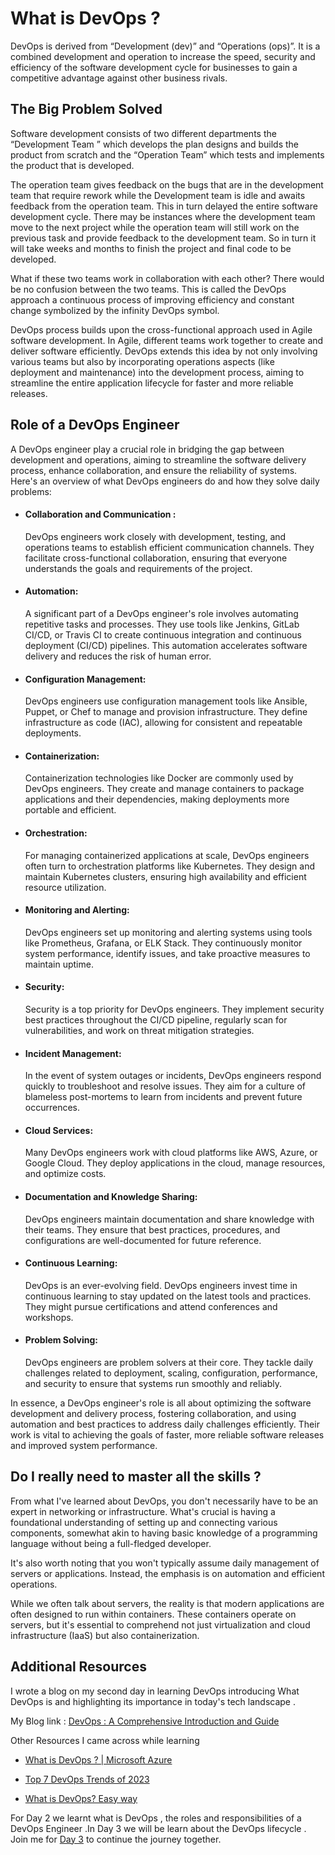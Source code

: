 
# What is DevOps ? 

DevOps is derived from  “Development (dev)” and “Operations (ops)”. It is a combined development and operation to increase the speed, security and efficiency of the software development cycle for businesses to gain a competitive advantage against other business rivals.

## The Big Problem Solved
Software development consists of two different departments the “Development Team ” which develops the plan designs and builds the product from scratch and the “Operation Team” which tests and implements the product that is developed.

The operation team gives feedback on the bugs that are in the development team that require rework while the Development team is idle and awaits feedback from the operation team. This in turn delayed the entire software development cycle. There may be instances where the development team move to the next project while the operation team will still work on the previous task and provide feedback to the development team. So in turn it will take weeks and months to finish the project and final code to be developed.

What if these two teams work in collaboration with each other? There would be no confusion between the two teams. This is called the DevOps approach a continuous process of improving efficiency and constant change symbolized by the infinity DevOps symbol.

DevOps process builds upon the cross-functional approach used in Agile software development. In Agile, different teams work together to create and deliver software efficiently. DevOps extends this idea by not only involving various teams but also by incorporating operations aspects (like deployment and maintenance) into the development process, aiming to streamline the entire application lifecycle for faster and more reliable releases.

## Role of a DevOps Engineer 

A DevOps engineer play a crucial role in bridging the gap between development and operations, aiming to streamline the software delivery process, enhance collaboration, and ensure the reliability of systems. Here's an overview of what DevOps engineers do and how they solve daily problems:

- #### Collaboration and Communication : 
     DevOps engineers work closely with development, testing, and operations teams to establish efficient communication channels. They facilitate cross-functional collaboration, ensuring that everyone understands the goals and requirements of the project.

- #### Automation: 
    A significant part of a DevOps engineer's role involves automating repetitive tasks and processes. They use tools like Jenkins, GitLab CI/CD, or Travis CI to create continuous integration and continuous deployment (CI/CD) pipelines. This automation accelerates software delivery and reduces the risk of human error.

- #### Configuration Management:
     DevOps engineers use configuration management tools like Ansible, Puppet, or Chef to manage and provision infrastructure. They define infrastructure as code (IAC), allowing for consistent and repeatable deployments.

- #### Containerization:
     Containerization technologies like Docker are commonly used by DevOps engineers. They create and manage containers to package applications and their dependencies, making deployments more portable and efficient.

- #### Orchestration: 
    For managing containerized applications at scale, DevOps engineers often turn to orchestration platforms like Kubernetes. They design and maintain Kubernetes clusters, ensuring high availability and efficient resource utilization.

- #### Monitoring and Alerting: 
    DevOps engineers set up monitoring and alerting systems using tools like Prometheus, Grafana, or ELK Stack. They continuously monitor system performance, identify issues, and take proactive measures to maintain uptime.

- #### Security: 
    Security is a top priority for DevOps engineers. They implement security best practices throughout the CI/CD pipeline, regularly scan for vulnerabilities, and work on threat mitigation strategies.

- #### Incident Management:
     In the event of system outages or incidents, DevOps engineers respond quickly to troubleshoot and resolve issues. They aim for a culture of blameless post-mortems to learn from incidents and prevent future occurrences.

- #### Cloud Services: 
    Many DevOps engineers work with cloud platforms like AWS, Azure, or Google Cloud. They deploy applications in the cloud, manage resources, and optimize costs.

- #### Documentation and Knowledge Sharing: 
    DevOps engineers maintain documentation and share knowledge with their teams. They ensure that best practices, procedures, and configurations are well-documented for future reference.

- #### Continuous Learning:
     DevOps is an ever-evolving field. DevOps engineers invest time in continuous learning to stay updated on the latest tools and practices. They might pursue certifications and attend conferences and workshops.

- #### Problem Solving: 
    DevOps engineers are problem solvers at their core. They tackle daily challenges related to deployment, scaling, configuration, performance, and security to ensure that systems run smoothly and reliably.

In essence, a DevOps engineer's role is all about optimizing the software development and delivery process, fostering collaboration, and using automation and best practices to address daily challenges efficiently. Their work is vital to achieving the goals of faster, more reliable software releases and improved system performance.

## Do I really need to master all the skills ? 

From what I've learned about DevOps, you don't necessarily have to be an expert in networking or infrastructure. What's crucial is having a foundational understanding of setting up and connecting various components, somewhat akin to having basic knowledge of a programming language without being a full-fledged developer.

It's also worth noting that you won't typically assume daily management of servers or applications. Instead, the emphasis is on automation and efficient operations.

While we often talk about servers, the reality is that modern applications are often designed to run within containers. These containers operate on servers, but it's essential to comprehend not just virtualization and cloud infrastructure (IaaS) but also containerization. 


## Additional Resources

I wrote a blog on my second day in learning DevOps  introducing What DevOps is  and highlighting its importance in today's tech landscape . 

My Blog link : <a href="https://medium.com/@debankansarkar/devops-a-comprehensive-introduction-and-guide-e007901cff6b"> DevOps : A Comprehensive Introduction and Guide </a>

Other Resources I came across while learning 

- <a href="https://learn.microsoft.com/en-us/devops/what-is-devops">What is DevOps ? | Microsoft Azure  </a>

- <a href="https://www.knowledgehut.com/blog/devops/devops-trends"> Top 7 DevOps Trends of 2023 </a>

- <a href="https://www.youtube.com/watch?v=_Gpe1Zn-1fE&t=49s"> What is DevOps? Easy way </a>

For Day 2 we learnt what is DevOps , the roles and responsibilities of a DevOps Engineer .In Day 3 we will be learn about the DevOps lifecycle .  Join me for <a href="https://github.com/DebankanSarkar989/90DaysOfDevOps/blob/main/Days/Day-3.md">Day 3</a> to continue the journey together.